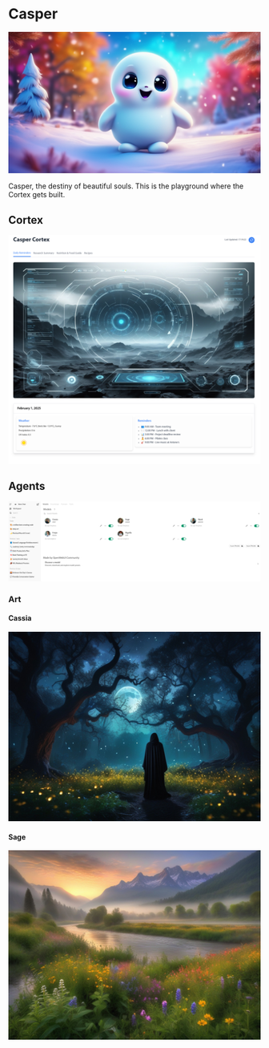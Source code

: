 # Casper

<p align="center">
    <img src="./assets/casper.png" alt="casper" width="600"/>
</p>

Casper, the destiny of beautiful souls. This is the playground where the Cortex gets built.

## Cortex

<p align="center">
    <img src="./assets/casper_cortex.png" alt="casper_cortex" width="600"/>
</p>


## Agents
<p align="center">
    <img src="./assets/openweb.png" alt="openweb" width="600"/>
</p>


### Art

#### Cassia
<p align="center">
    <img src="./assets/cassia/1.jpg" alt="cassia_1" width="600"/>
</p>

#### Sage
<p align="center">
    <img src="./assets/sage/1.jpg" alt="sage_1" width="600"/>
</p>